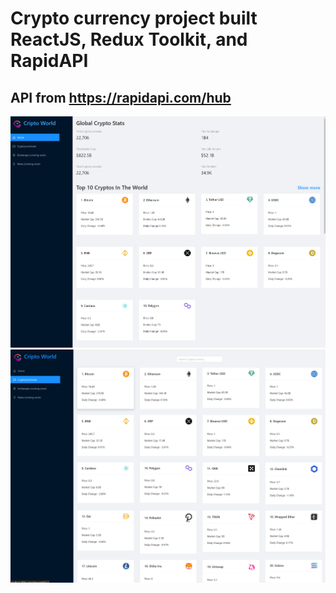 # Crypto currency project built ReactJS, Redux Toolkit, and RapidAPI
## API from https://rapidapi.com/hub

![img1](src/images/screenshot1.png)
![img2](src/images/screenshot2.png)